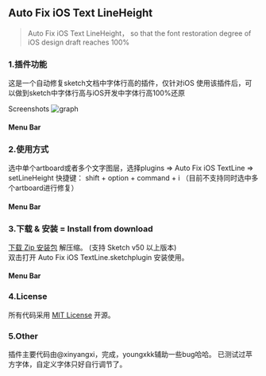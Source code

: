 ## Auto Fix iOS Text LineHeight
> Auto Fix iOS Text LineHeight， so that the font restoration degree of iOS design draft reaches 100%


### 1.插件功能
这是一个自动修复sketch文档中字体行高的插件，仅针对iOS
使用该插件后，可以做到sketch中字体行高与iOS开发中字体行高100%还原

Screenshots
![graph](https://raw.githubusercontent.com/youngxkk/AutoFixiOSTextLine/master/image/fix-1.gif)

#### Menu Bar

### 2.使用方式
选中单个artboard或者多个文字图层，选择plugins => Auto Fix iOS TextLine => setLineHeight
快捷键： shift + option + command + i
（目前不支持同时选中多个artboard进行修复）

#### Menu Bar

### 3.下载 & 安装 = Install from download
[下载 Zip 安装包](https://codeload.github.com/youngxkk/AutoFixiOSTextLine/zip/master) 解压缩。 (支持 Sketch v50 以上版本)  
双击打开 Auto Fix iOS TextLine.sketchplugin 安装使用。

#### Menu Bar

### 4.License
所有代码采用 [MIT License](http://opensource.org/licenses/MIT) 开源。

### 5.Other
插件主要代码由@xinyangxi，完成，youngxkk辅助一些bug哈哈。
已测试过苹方字体，自定义字体只好自行调节了。
